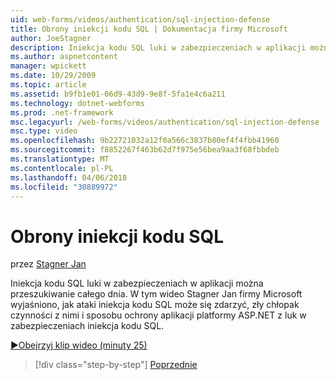 ```yaml
---
uid: web-forms/videos/authentication/sql-injection-defense
title: Obrony iniekcji kodu SQL | Dokumentacja firmy Microsoft
author: JoeStagner
description: Iniekcja kodu SQL luki w zabezpieczeniach w aplikacji można przeszukiwanie całego dnia. W tym wideo Stagner Jan firmy Microsoft wyjaśniono, jak ataki iniekcja kodu SQL można happ...
ms.author: aspnetcontent
manager: wpickett
ms.date: 10/29/2009
ms.topic: article
ms.assetid: b9fb1e01-06d9-43d9-9e8f-5fa1e4c6a211
ms.technology: dotnet-webforms
ms.prod: .net-framework
msc.legacyurl: /web-forms/videos/authentication/sql-injection-defense
msc.type: video
ms.openlocfilehash: 9b22721032a12f0a566c3837b80ef4f4fbb41960
ms.sourcegitcommit: f8852267f463b62d7f975e56bea9aa3f68fbbdeb
ms.translationtype: MT
ms.contentlocale: pl-PL
ms.lasthandoff: 04/06/2018
ms.locfileid: "30889972"
---
```

<a name="sql-injection-defense"></a>Obrony iniekcji kodu SQL
====================
przez [Stagner Jan](https://github.com/JoeStagner)

Iniekcja kodu SQL luki w zabezpieczeniach w aplikacji można przeszukiwanie całego dnia. W tym wideo Stagner Jan firmy Microsoft wyjaśniono, jak ataki iniekcja kodu SQL może się zdarzyć, zły chłopak czynności z nimi i sposobu ochrony aplikacji platformy ASP.NET z luk w zabezpieczeniach iniekcja kodu SQL.

[&#9654;Obejrzyj klip wideo (minuty 25)](https://channel9.msdn.com/Blogs/ASP-NET-Site-Videos/sql-injection-defense)

> [!div class="step-by-step"]
> [Poprzednie](creating-inactive-users.md)
